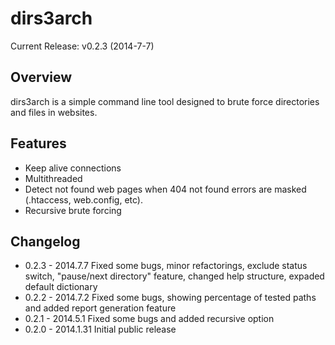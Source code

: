 dirs3arch
=========

Current Release: v0.2.3 (2014-7-7)

Overview
--------
dirs3arch is a simple command line tool designed to brute force directories and files in websites.


Features
--------
- Keep alive connections
- Multithreaded
- Detect not found web pages when 404 not found errors are masked (.htaccess, web.config, etc).
- Recursive brute forcing

Changelog
---------
- 0.2.3 - 2014.7.7 Fixed some bugs, minor refactorings, exclude status switch, "pause/next directory" feature, changed help structure, expaded default dictionary
- 0.2.2 - 2014.7.2 Fixed some bugs, showing percentage of tested paths and added report generation feature
- 0.2.1 - 2014.5.1 Fixed some bugs and added recursive option
- 0.2.0 - 2014.1.31 Initial public release


